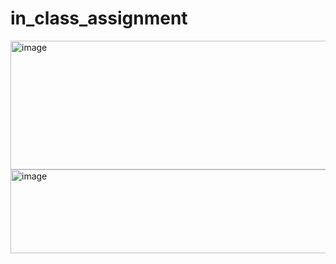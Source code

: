 # in_class_assignment
<img width="704" height="206" alt="image" src="https://github.com/user-attachments/assets/b8ea89c5-2888-4370-b208-3b3faa300bdc" />
<img width="792" height="134" alt="image" src="https://github.com/user-attachments/assets/12a3cf3c-e6a2-409c-b1ea-8ba6ef2813f1" />
